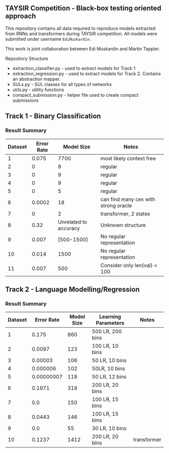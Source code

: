 ## TAYSIR Competition - Black-box testing oriented approach

This repository contains all data required to reproduce models extracted from RNNs and transformers during TAYSIR competition.
All models were submitted under username `EdiMuskardin`. 

This work is joint collaboration between Edi Muskardin and Martin Tappler.

Repository Structure
- extraction_classifier.py - used to extract models for Track 1
- extraction_regression.py - used to extract models for Track 2. Contains an abstraction mapper.
- SULs.py - SUL classes for all types of networks
- utils.py - utility functions
- compact_submission.py - helper file used to create compact submissions

## Track 1 - Binary Classification

### Result Summary

| Dataset | Error Rate | Model Size | Notes |
|---------|------------|------------|-------|
| 1       | 0.075      | 7700         |    most likely context free   |
| 2       | 0          | 8         |   regular    |
| 3       | 0          | 9         |   regular    |
| 4       | 0          | 9         |   regular    |
| 5       | 0          | 5         |    regular   |
| 6       | 0.0002     | 18         |   can find many cex with strong oracle    |
| 7       | 0          | 2         |   transformer, 2 states    |
| 8       | 0.32       | Unrelated to accuracy         |     Unknown structure  |
| 9       | 0.007      | [500-1500]         |    No regular representation   |
| 10      | 0.014      | 1500         |     No regular representation  |
| 11      | 0.007       | 500         |   Consider only len(val) < 100    |


## Track 2 - Language Modelling/Regression

### Result Summary

| Dataset | Error Rate | Model Size | Learning Parameters | Notes |
|---------|------------|------------|---------------------|-------|
| 1       | 0.175      | 860         |    500 LR, 200 bins                 |       |
| 2       | 0.0097     | 123         |          100 LR, 10 bins           |       |
| 3       | 0.00003     | 106         |     50 LR, 10 bins                |       |
| 4       | 0.000006   | 102         |        50LR, 10 bins            |       |
| 5       | 0.00000007 | 118         |         50 LR, 12 bins           |       |
| 6       | 0.1971      | 318         |      200 LR, 20 bins               |       |
| 7       | 0.0      | 150         |       100 LR, 15 bins        |       |
| 8       | 0.0443     | 146         |     100 LR,   15 bins           |       |
| 9       | 0.0        | 55         | 30 LR, 10 bins      |       |
| 10      | 0.1237      | 1412         | 200 LR, 20 bins           |  transformer     |
